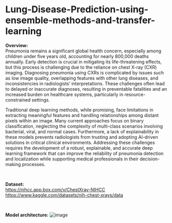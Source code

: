 # Lung-Disease-Prediction-using-ensemble-methods-and-transfer-learning
**Overview:**
<br/>
Pneumonia remains a significant global health concern, especially among children under five years old, accounting for nearly 800,000 deaths annually. Early detection is crucial in mitigating its life-threatening effects, but this process is challenging due to the reliance on chest X-ray (CXR) imaging. Diagnosing pneumonia using CXRs is complicated by issues such as low image quality, overlapping features with other lung diseases, and inconsistencies in radiologists’ interpretations. These challenges often lead to delayed or inaccurate diagnoses, resulting in preventable fatalities and an increased burden on healthcare systems, particularly in resource-constrained settings.

Traditional deep learning methods, while promising, face limitations in extracting meaningful features and handling relationships among distant pixels within an image. Many current approaches focus on binary classification, neglecting the complexity of multi-class scenarios involving bacterial, viral, and normal cases. Furthermore, a lack of explainability in these models prevents radiologists from trusting and adopting AI-driven solutions in critical clinical environments. Addressing these challenges requires the development of a robust, explainable, and accurate deep learning framework that can improve the reliability of pneumonia detection and localization while supporting medical professionals in their decision-making processes.

<br/>

**Dataset:**
<br/>
https://nihcc.app.box.com/v/ChestXray-NIHCC
<br/>
https://www.kaggle.com/datasets/nih-chest-xrays/data

<br/>

**Model architecture:**
![image](https://github.com/user-attachments/assets/b7634191-8ce4-4f9a-a985-bda5b41e2929)

